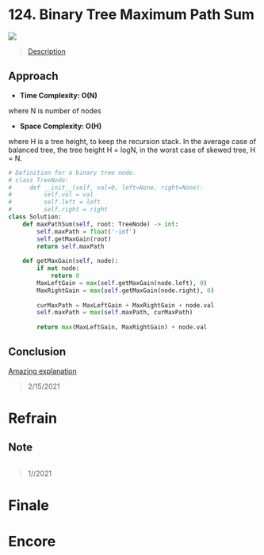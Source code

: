 # 124. Binary Tree Maximum Path Sum

![](https://img.shields.io/badge/Difficulty-Hard-%23d9534f)

> [Description](https://leetcode.com/problems/binary-tree-maximum-path-sum/)

## Approach

- **Time Complexity: O(N)**

where N is number of nodes

- **Space Complexity: O(H)**

where H is a tree height, to keep the recursion stack. In the average case of balanced tree, the tree height H = logN, in the worst case of skewed tree, H = N.

```python
# Definition for a binary tree node.
# class TreeNode:
#     def __init__(self, val=0, left=None, right=None):
#         self.val = val
#         self.left = left
#         self.right = right
class Solution:
    def maxPathSum(self, root: TreeNode) -> int:
        self.maxPath = float('-inf')
        self.getMaxGain(root)
        return self.maxPath
    
    def getMaxGain(self, node):
        if not node:
            return 0
        MaxLeftGain = max(self.getMaxGain(node.left), 0)
        MaxRightGain = max(self.getMaxGain(node.right), 0)
        
        curMaxPath = MaxLeftGain + MaxRightGain + node.val
        self.maxPath = max(self.maxPath, curMaxPath)
        
        return max(MaxLeftGain, MaxRightGain) + node.val
```


## Conclusion

[Amazing explanation](https://leetcode.com/problems/binary-tree-maximum-path-sum/discuss/603423/Python-Recursion-stack-thinking-process-diagram)

> 2/15/2021

# Refrain

## Note

```python

```

> 1//2021

# Finale

# Encore